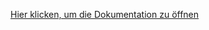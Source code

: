 [Hier klicken, um die Dokumentation zu öffnen](https://htw-projekt-p2p-volltextsuche.github.io/docs/home)
